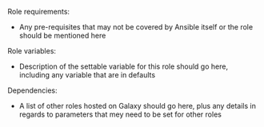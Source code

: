 Role requirements:
- Any pre-requisites that may not be covered by Ansible itself or the role should be mentioned here

Role variables:
- Description of the settable variable for this role should go here, including any variable that are in defaults

Dependencies:
- A list of other roles hosted on Galaxy should go here, plus any details in regards to parameters that mey need to be set for other roles


